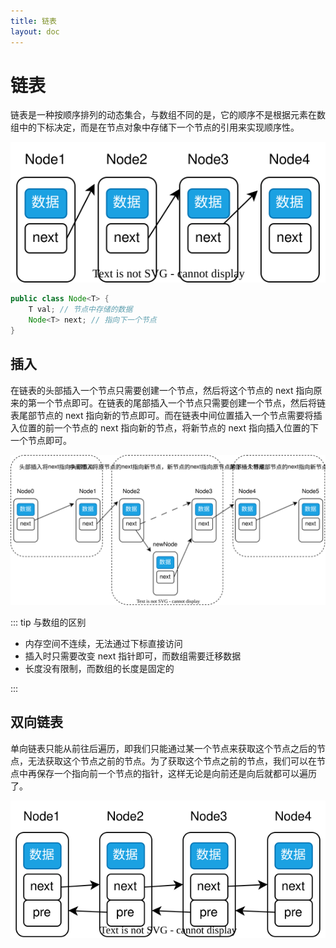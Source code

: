 ```yaml
---
title: 链表
layout: doc
---
```


# 链表

链表是一种按顺序排列的动态集合，与数组不同的是，它的顺序不是根据元素在数组中的下标决定，而是在节点对象中存储下一个节点的引用来实现顺序性。

![link](images/link/link.drawio.svg)

```java
public class Node<T> {
    T val; // 节点中存储的数据
    Node<T> next; // 指向下一个节点
}
```

## 插入

在链表的头部插入一个节点只需要创建一个节点，然后将这个节点的 next 指向原来的第一个节点即可。在链表的尾部插入一个节点只需要创建一个节点，然后将链表尾部节点的 next 指向新的节点即可。而在链表中间位置插入一个节点需要将插入位置的前一个节点的 next 指向新的节点，将新节点的 next 指向插入位置的下一个节点即可。

![link](images/link/link-add.drawio.svg)

::: tip 与数组的区别

- 内存空间不连续，无法通过下标直接访问
- 插入时只需要改变 next 指针即可，而数组需要迁移数据
- 长度没有限制，而数组的长度是固定的

:::

## 双向链表

单向链表只能从前往后遍历，即我们只能通过某一个节点来获取这个节点之后的节点，无法获取这个节点之前的节点。为了获取这个节点之前的节点，我们可以在节点中再保存一个指向前一个节点的指针，这样无论是向前还是向后就都可以遍历了。

![link](images/link/link-double.drawio.svg)
